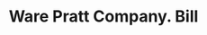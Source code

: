 ---
doi: 10.7916/D8P2897T
date_other: '1903'
date_other_textual: '1903'
form: printed ephemera
genre:
- Invoices
name:
- Ware Pratt Company
object_in_context_url: https://biggert.cul.columbia.edu/items/view/ave_biggert_00535
subject_hierarchical_geographic:
- Worcester, Massachusetts, United States
subject_name:
- Ware Pratt Company
title: Ware Pratt Company. Bill
sort_title: Ware Pratt Company. Bill
call_number: ave_biggert_00535
coordinates:
- 42.266666666666666,-71.8
pid: ave_biggert_00535
identifiers: ave_biggert_00535
permalink: /biggert/ave_biggert_00535/
layout: iiif-image-page
---